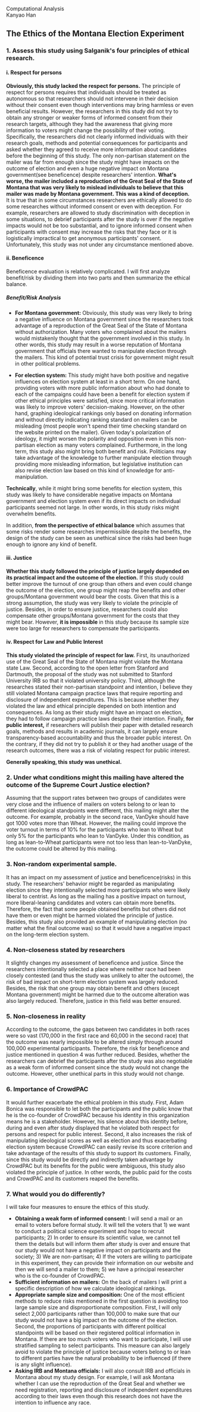 Computational Analysis      
Kanyao Han


## The Ethics of the Montana Election Experiment      


### 1. Assess this study using Salganik's four principles of ethical research.      
#### i. Respect for persons      

**Obviously, this study lacked the respect for persons.** The principle of respect for persons requires that individuals should be treated as autonomous so that researchers should not intervene in their decision without their consent even though interventions may bring harmless or even beneficial results. However, the researchers in this study did not try to obtain any stronger or weaker forms of informed consent from their research targets, although they had the awareness that giving more information to voters might change the possibility of their voting. Specifically, the researchers did not clearly informed individuals with their research goals, methods and potential consequences for participants and asked whether they agreed to receive more information about candidates before the beginning of this study. The only non-partisan statement on the mailer was far from enough since the study might have impacts on the outcome of election and even a huge negative impact on Montana government(see beneficence) despite researchers' intention. **What's worse, the mailer included a reproduction of the Great Seal of the State of Montana that was very likely to mislead individuals to believe that this mailer was made by Montana government. This was a kind of deception.** It  is true that in some circumstances researchers are ethically allowed to do some researches without informed consent or even with deception. For example, researchers are allowed to study discrimination with deception in some situations, to debrief participants after the study is over if the negative impacts would not be too substantial, and to ignore informed consent when participants with consent may increase the risks that they face or it is logistically impractical to get anonymous participants' consent.  Unfortunately, this study was not under any circumstance mentioned above.

#### ii. Beneficence      

Beneficence evaluation is relatively complicated. I will first analyze benefit/risk by dividing them into two parts and then summarize the ethical balance.           

##### Benefit/Risk Analysis          

- **For Montana government:** Obviously, this study was very likely to bring a negative influence on Montana government since the researchers took advantage of a reproduction of the Great Seal of the State of Montana without authorization. Many voters who complained about the mailers would mistakenly thought that the government involved in this study. In other words, this study may result in a worse reputation of Montana government that officials there wanted to manipulate election through the mailers. This kind of potential trust crisis for government might result in other political problems.         

- **For election system:** This study might have both positive and negative influences on election system at least in a short term. On one hand, providing voters with more public information about who had donate to each of the campaigns could have been a benefit for election system if other ethical principles were satisfied, since more critical information was likely to improve voters' decision-making. However, on the other hand, graphing ideological rankings only based on donating information and without directly indicating ranking standard on mailers can be misleading (most people won't spend their time checking standard on the website printed on the mailer).  Given today's polarization of ideology, it might worsen the polarity and opposition even in this non-partisan election as many voters complained. Furthermore, in the long term, this study also might bring both benefit and risk. Politicians may take advantage of the knowledge to further manipulate election through providing more misleading information, but legislative institution can also revise election law based on this kind of knowledge for anti-manipulation.                 

**Technically**, while it might bring some benefits for election system, this study was likely to have considerable negative impacts on Montana government and election system even if its direct impacts on individual participants seemed not large. In other words, in this study risks might overwhelm benefits.   

In addition, **from the  perspective of ethical balance** which assumes that some risks render some researches impermissible despite the benefits, the design of the study can be seen as unethical since the risks had been huge enough to ignore any kind of benefit.      

#### iii. Justice          

**Whether this study followed the principle of justice largely depended on its practical impact and the outcome of the election.** If this study could better improve the turnout of one group than others and even could change the outcome of the election, one group might reap the benefits and other groups/Montana government would bear the costs. Given that this is a strong assumption, the study was very likely to violate the principle of justice. Besides, in order to ensure justice, researchers could also compensate other groups/Montana government for the costs that they might bear. However, **it is impossible** in this study because its sample size were too large for researchers to compensate the participants.

#### iv. Respect for Law and Public Interest      

**This study violated the principle of respect for law.** First, its unauthorized use of the Great Seal of the State of Montana might violate the Montana state Law. Second, according to the open letter from Stanford and Dartmouth, the proposal of the study was not submitted to Stanford University IRB so that it violated university policy. Third, although the researches stated their non-partisan standpoint and intention, I believe they still violated Montana campaign practice laws that require reporting and disclosure of independent expenditures. This is because whether they violated the law and ethical principle depended on both intention and consequences. As long as their study might have an impact on election, they had to follow campaign practice laws despite their intention. Finally, **for public interest,** if researchers will publish their paper with detailed research goals, methods and results in academic journals, it can largely ensure transparency-based accountability and thus the broader public interest. On the contrary, if they did not try to publish it or they had another usage of the research outcomes, there was a risk of violating respect for public interest.   

**Generally speaking, this study was unethical.**

### 2. Under what conditions might this mailing have altered the outcome of the Supreme Court Justice election?              

Assuming that the support rates between two groups of candidates were very close and the influence of mailers on voters belong to or lean to different ideological standpoints were different, this mailing might alter the outcome. For example, probably in the second race, VanDyke should have got 1000 votes more than Wheat. However, the mailing could improve the voter turnout in terms of 10% for the participants who lean to Wheat but only 5% for the participants who lean to VanDyke. Under this condition, as long as lean-to-Wheat participants were not too less than lean-to-VanDyke, the outcome could be altered by this mailing.

### 3. Non-random experimental sample.      

It has an impact on my assessment of justice and beneficence(risks) in this study. The researchers' behavior might be regarded as manipulating election since they intentionally selected more participants who were likely liberal to centrist. As long as the mailing has a positive impact on turnout, more liberal-leaning candidates and voters can obtain more benefits. Therefore, the fact that some people obtained benefits but others did not have them or even might be harmed violated the principle of justice. Besides, this study also provided an example of manipulating election (no matter what the final outcome was) so that it would have a negative impact on the long-term election system. 

### 4. Non-closeness stated by researchers       

It slightly changes my assessment of beneficence and justice. Since the researchers intentionally selected a place where neither race had been closely contested (and thus the study was unlikely to alter the outcome), the risk of bad impact on short-term election system was largely reduced. Besides, the risk that one group may obtain benefit and others (except Montana government) might be harmed due to the outcome alteration was also largely reduced. Therefore, justice in this field was better ensured.

### 5. Non-closeness in reality      

According to the outcome, the gaps between two candidates in both races were so vast (170,000 in the first race and 60,000 in the second race) that the outcome was nearly impossible to be altered simply through around 100,000 experimental participants. Therefore, the risk for beneficence and justice mentioned in question 4 was further reduced. Besides, whether the researchers can debrief the participants after the study was also negotiable as a weak form of informed consent since the study would not change the outcome. However, other unethical parts in this study would not change.        

### 6. Importance of CrowdPAC

It would further exacerbate the ethical problem in this study. First, Adam Bonica was responsible to let both the participants and the public know that he is the co-founder of CrowdPAC because his identity in this organization means he is a stakeholder. However, his silence about this identity before, during and even after study displayed that he violated both respect for persons and respect for public interest. Second, it also increases the risk of manipulating ideological scores as well as election and thus exacerbating election system because CrowdPAC can easily revise its score criterion and take advantage of the results of this study to support its customers. Finally, since this study would be directly and indirectly taken advantage by CrowdPAC but its benefits for the public were ambiguous, this study also violated the principle of justice. In other words, the public paid for the costs and CrowdPAC and its customers reaped the benefits. 

### 7. What would you do differently?         
I will take four measures to ensure the ethics of this study.          

- **Obtaining a weak form of informed consent:** I will send a mail or an email to voters before formal study. It will tell the voters that 1) we want to conduct a political science experiment and hope to recruit participants; 2) In order to ensure its scientific value, we cannot tell them the details but will inform them after study is over and ensure that our study would not have a negative impact on participants and the society; 3) We are non-partisan; 4) If the voters are willing to participate in this experiment, they can provide their information on our website and then we will send a mailer to them; 5) we have a principal researcher who is the co-founder of CrowdPAC.       
- **Sufficient information on mailers:** On the back of mailers I will print a specific description of how we calculate ideological rankings.         
- **Appropriate sample size and composition:** One of the most efficient methods to reduce risks mentioned in the first question is avoiding too large sample size and disproportionate composition. First, I will only select 2,000 participants rather than 100,000 to make sure that our study would not have a big impact on the outcome of the election. Second, the proportions of participants with different political standpoints will be based on their registered political information in Montana. If there are too much voters who want to participate, I will use stratified sampling to select participants. This measure can also largely avoid to violate the principle of justice because voters belong to or lean to different parties have the natural probability to be influenced (if there is any slight influence).
- **Asking IRB and Montana officials:** I will also consult IRB and officials in Montana about my study design. For example, I will ask Montana whether I can use the reproduction of the Great Seal and whether we need registration, reporting and disclosure of independent expenditures according to their laws even though this research does not have the intention to influence any race. 


